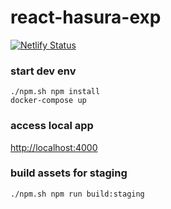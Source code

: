 # react-hasura-exp

[![Netlify Status](https://api.netlify.com/api/v1/badges/f1f0dc8e-4900-4248-b00d-48c88214d114/deploy-status)](https://app.netlify.com/sites/wonderful-visvesvaraya-bd71b8/deploys)

### start dev env

```
./npm.sh npm install
docker-compose up
```

### access local app

[http://localhost:4000](http://localhost:4000)

### build assets for staging

```
./npm.sh npm run build:staging
```
